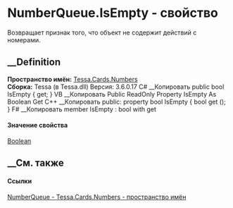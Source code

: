 # NumberQueue.IsEmpty - свойство
Возвращает признак того, что объект не содержит действий с номерами.
## __Definition
 **Пространство имён:** [Tessa.Cards.Numbers](N_Tessa_Cards_Numbers.htm)  
 **Сборка:** Tessa (в Tessa.dll) Версия: 3.6.0.17
C# __Копировать
     public bool IsEmpty { get; }
VB __Копировать
     Public ReadOnly Property IsEmpty As Boolean
    	Get
C++ __Копировать
     public:
    property bool IsEmpty {
    	bool get ();
    }
F# __Копировать
     member IsEmpty : bool with get
#### Значение свойства
[Boolean](https://learn.microsoft.com/dotnet/api/system.boolean)
##  __См. также
#### Ссылки
[NumberQueue - ](T_Tessa_Cards_Numbers_NumberQueue.htm)
[Tessa.Cards.Numbers - пространство имён](N_Tessa_Cards_Numbers.htm)
